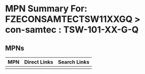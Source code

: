 



# MPN Summary For: FZECONSAMTECTSW11XXGQ > con-samtec : TSW-101-XX-G-Q

## MPNs
  

|MPN|Direct Links|Search Links|
| :--- | :--- | :--- |
||||
